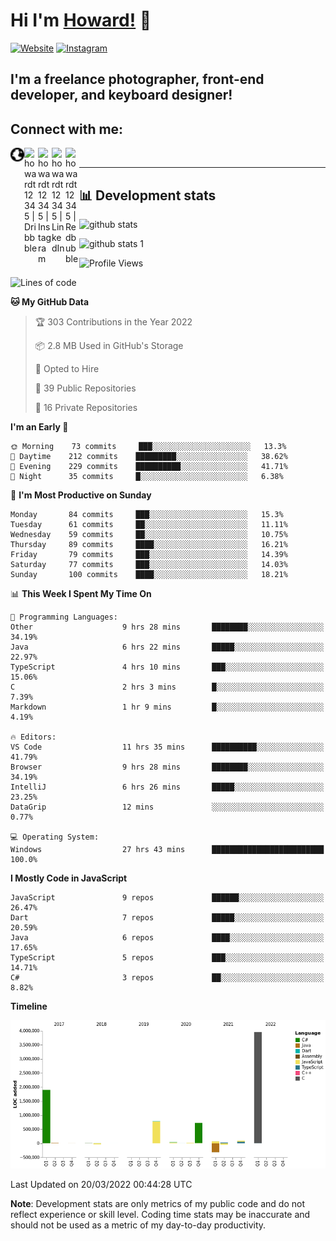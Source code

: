 # Hi I'm [Howard!][website] 👋

[![Website](https://img.shields.io/website?label=howardt12345.com&style=for-the-badge&url=https%3A%2F%2Fhowardt12345.com)](https://howardt12345.com)
[![Instagram](https://img.shields.io/badge/instagram-%23E4405F.svg?&style=for-the-badge&logo=instagram&logoColor=white)](https://instagram.com/howardt12345)

I'm a freelance photographer, front-end developer, and keyboard designer!
---

## Connect with me:

[<img align="left" alt="howardt12345.com" width="22px" src="https://raw.githubusercontent.com/iconic/open-iconic/master/svg/globe.svg" />][website]
[<img align="left" alt="howardt12345 | Dribbble" width="22px" src="https://cdn.jsdelivr.net/npm/simple-icons@v3/icons/dribbble.svg" />][dribbble]
[<img align="left" alt="howardt12345 | Instagram" width="22px" src="https://cdn.jsdelivr.net/npm/simple-icons@v3/icons/instagram.svg" />][instagram]
[<img align="left" alt="howardt12345 | LinkedIn" width="22px" src="https://cdn.jsdelivr.net/npm/simple-icons@v3/icons/linkedin.svg" />][linkedin]
[<img align="left" alt="howardt12345 | Redbubble" width="22px" src="https://cdn.jsdelivr.net/npm/simple-icons@v3/icons/redbubble.svg" />][redbubble]

<br />

---

## 📊 Development stats

![github stats](https://github-readme-stats.vercel.app/api?username=howardt12345&show_icons=true&hide_border=true&theme=dark&hide=contribs,issues)

![github stats 1](https://github-readme-stats.vercel.app/api/top-langs?username=howardt12345&langs_count=8&show_icons=true&hide_border=true&theme=dark&layout=compact)

<!--START_SECTION:waka-->
![Profile Views](http://img.shields.io/badge/Profile%20Views-4-blue)

![Lines of code](https://img.shields.io/badge/From%20Hello%20World%20I%27ve%20Written-7%20Million%20lines%20of%20code-blue)

**🐱 My GitHub Data** 

> 🏆 303 Contributions in the Year 2022
 > 
> 📦 2.8 MB Used in GitHub's Storage 
 > 
> 💼 Opted to Hire
 > 
> 📜 39 Public Repositories 
 > 
> 🔑 16 Private Repositories  
 > 
**I'm an Early 🐤** 

```text
🌞 Morning    73 commits     ███░░░░░░░░░░░░░░░░░░░░░░   13.3% 
🌆 Daytime    212 commits    █████████░░░░░░░░░░░░░░░░   38.62% 
🌃 Evening    229 commits    ██████████░░░░░░░░░░░░░░░   41.71% 
🌙 Night      35 commits     █░░░░░░░░░░░░░░░░░░░░░░░░   6.38%

```
📅 **I'm Most Productive on Sunday** 

```text
Monday       84 commits     ███░░░░░░░░░░░░░░░░░░░░░░   15.3% 
Tuesday      61 commits     ██░░░░░░░░░░░░░░░░░░░░░░░   11.11% 
Wednesday    59 commits     ██░░░░░░░░░░░░░░░░░░░░░░░   10.75% 
Thursday     89 commits     ████░░░░░░░░░░░░░░░░░░░░░   16.21% 
Friday       79 commits     ███░░░░░░░░░░░░░░░░░░░░░░   14.39% 
Saturday     77 commits     ███░░░░░░░░░░░░░░░░░░░░░░   14.03% 
Sunday       100 commits    ████░░░░░░░░░░░░░░░░░░░░░   18.21%

```


📊 **This Week I Spent My Time On** 

```text
💬 Programming Languages: 
Other                    9 hrs 28 mins       ████████░░░░░░░░░░░░░░░░░   34.19% 
Java                     6 hrs 22 mins       █████░░░░░░░░░░░░░░░░░░░░   22.97% 
TypeScript               4 hrs 10 mins       ███░░░░░░░░░░░░░░░░░░░░░░   15.06% 
C                        2 hrs 3 mins        █░░░░░░░░░░░░░░░░░░░░░░░░   7.39% 
Markdown                 1 hr 9 mins         █░░░░░░░░░░░░░░░░░░░░░░░░   4.19%

🔥 Editors: 
VS Code                  11 hrs 35 mins      ██████████░░░░░░░░░░░░░░░   41.79% 
Browser                  9 hrs 28 mins       ████████░░░░░░░░░░░░░░░░░   34.19% 
IntelliJ                 6 hrs 26 mins       █████░░░░░░░░░░░░░░░░░░░░   23.25% 
DataGrip                 12 mins             ░░░░░░░░░░░░░░░░░░░░░░░░░   0.77%

💻 Operating System: 
Windows                  27 hrs 43 mins      █████████████████████████   100.0%

```

**I Mostly Code in JavaScript** 

```text
JavaScript               9 repos             ██████░░░░░░░░░░░░░░░░░░░   26.47% 
Dart                     7 repos             █████░░░░░░░░░░░░░░░░░░░░   20.59% 
Java                     6 repos             ████░░░░░░░░░░░░░░░░░░░░░   17.65% 
TypeScript               5 repos             ███░░░░░░░░░░░░░░░░░░░░░░   14.71% 
C#                       3 repos             ██░░░░░░░░░░░░░░░░░░░░░░░   8.82%

```


**Timeline**

![Chart not found](https://raw.githubusercontent.com/howardt12345/howardt12345/master/charts/bar_graph.png) 


 Last Updated on 20/03/2022 00:44:28 UTC
<!--END_SECTION:waka-->

**Note**: Development stats are only metrics of my public code and do not reflect experience or skill level. Coding time stats may be inaccurate and should not be used as a metric of my day-to-day productivity.

[website]: https://howardt12345.com
[dribbble]: https://dribbble.com/howardt12345
[instagram]: https://instagram.com/howardt12345
[linkedin]: https://linkedin.com/in/howardt12345
[redbubble]: https://www.redbubble.com/people/howardt12345/
